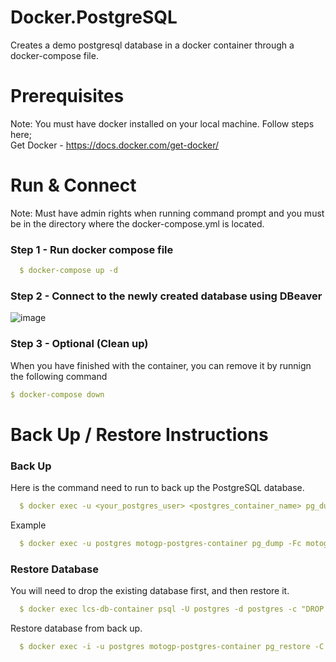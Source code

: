 # Docker.PostgreSQL
Creates a demo postgresql database in a docker container through a docker-compose file.

# Prerequisites
Note: You must have docker installed on your local machine. Follow steps here;\
  Get Docker - https://docs.docker.com/get-docker/

# Run & Connect
Note: Must have admin rights when running command prompt and you must be in the directory where the docker-compose.yml is located.

### Step 1 - Run docker compose file
```yaml
  $ docker-compose up -d
```
  
### Step 2 - Connect to the newly created database using DBeaver
  
![image](https://user-images.githubusercontent.com/56781613/171974506-ecb6a7a0-67df-4529-a2df-a0ad9497156d.png)

### Step 3 - Optional (Clean up)
  When you have finished with the container, you can remove it by runnign the following command
  ```yaml
  $ docker-compose down
  ```
  
# Back Up / Restore Instructions
### Back Up
  Here is the command need to run to back up the PostgreSQL database.
  ```yaml
    $ docker exec -u <your_postgres_user> <postgres_container_name> pg_dump -Fc <database_name_here> > db.dump
  ```
  Example
  ```yaml
    $ docker exec -u postgres motogp-postgres-container pg_dump -Fc motogp_db > /Docker/db_backups/motogp_db_backup.sql
  ```
  
### Restore Database
You will need to drop the existing database first, and then restore it.
```yaml
  $ docker exec lcs-db-container psql -U postgres -d postgres -c "DROP DATABASE loyalty_db WITH (FORCE);"
```

Restore database from back up.
```yaml
  $ docker exec -i -u postgres motogp-postgres-container pg_restore -C -d postgres < /Docker/db_backups/motogp_db_backup.sql
```

